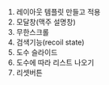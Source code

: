 1. 레이아웃 템플릿 만들고 적용
2. 모달창(맥주 설명창)
3. 무한스크롤
4. 검색기능(recoil state)
5. 도수 슬라이드
6. 도수에 따라 리스트 나오기
7. 리셋버튼
  